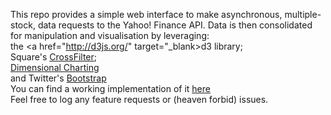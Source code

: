 This repo provides a simple web interface to make asynchronous, multiple-stock, data requests to the Yahoo! Finance API. 
Data is then consolidated for manipulation and visualisation by leveraging:<br>
the <a href="http://d3js.org/" target="_blank>d3</a> library;<br>
Square's <a href="http://square.github.io/crossfilter/" target="_blank">CrossFilter</a>;<br>
<a href="http://nickqizhu.github.io/dc.js/" target="_blank">Dimensional Charting</a><br>
and Twitter's <a href="http://getbootstrap.com/2.3.2/" target="_blank">Bootstrap</a><br>
You can find a working implementation of it <a href="http://vincentpaver.com/finance" target="_blank">here</a><br>
Feel free to log any feature requests or (heaven forbid) issues.

